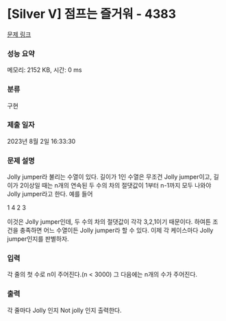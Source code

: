 # [Silver V] 점프는 즐거워 - 4383 

[문제 링크](https://www.acmicpc.net/problem/4383) 

### 성능 요약

메모리: 2152 KB, 시간: 0 ms

### 분류

구현

### 제출 일자

2023년 8월 2일 16:33:30

### 문제 설명

<p>Jolly jumper라 불리는 수열이 있다. 길이가 1인 수열은 무조건 Jolly jumper이고, 길이가 2이상일 때는 n개의 연속된 두 수의 차의 절댓값이 1부터 n-1까지 모두 나와야 Jolly jumper라고 한다. 예를 들어</p>

<p>1 4 2 3</p>

<p>이것은 Jolly jumper인데, 두 수의 차의 절댓값이 각각 3,2,1이기 때문이다. 하여튼 조건을 충족하면 어느 수열이든 Jolly jumper라 할 수 있다. 이제 각 케이스마다 Jolly jumper인지를 판별하자.</p>

### 입력 

 <p>각 줄의 첫 수로 n이 주어진다.(n < 3000) 그 다음에는 n개의 수가 주어진다.</p>

### 출력 

 <p>각 줄마다 Jolly 인지 Not jolly 인지 출력한다.</p>

